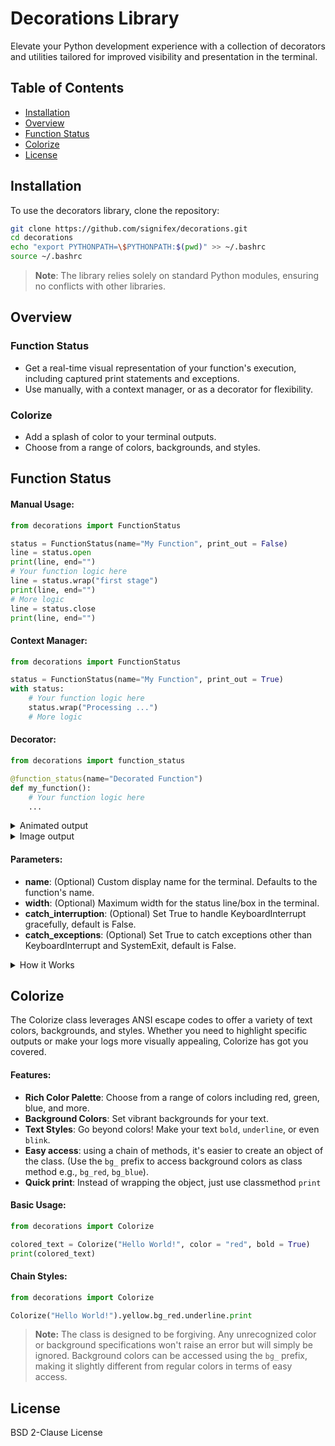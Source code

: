 
# Decorations Library
Elevate your Python development experience with a collection of decorators and utilities tailored for improved visibility and presentation in the terminal.

## Table of Contents
- [Installation](#installation)
- [Overview](#overview)
- [Function Status](#function-status)
- [Colorize](#colorize)
- [License](#license)
  
## Installation
To use the decorators library, clone the repository:

```bash
git clone https://github.com/signifex/decorations.git
cd decorations
echo "export PYTHONPATH=\$PYTHONPATH:$(pwd)" >> ~/.bashrc
source ~/.bashrc
```

> **Note**: The library relies solely on standard Python modules, ensuring no conflicts with other libraries.

## Overview

### Function Status
- Get a real-time visual representation of your function's execution, including captured print statements and exceptions.
- Use manually, with a context manager, or as a decorator for flexibility.

### Colorize
- Add a splash of color to your terminal outputs.
- Choose from a range of colors, backgrounds, and styles.


## Function Status 

#### Manual Usage:

```python
from decorations import FunctionStatus

status = FunctionStatus(name="My Function", print_out = False)
line = status.open
print(line, end="")
# Your function logic here
line = status.wrap("first stage")
print(line, end="")
# More logic
line = status.close
print(line, end="")
```

#### Context Manager:

```python
from decorations import FunctionStatus

status = FunctionStatus(name="My Function", print_out = True)
with status:
    # Your function logic here
    status.wrap("Processing ...")
    # More logic
```

#### Decorator:

```python
from decorations import function_status

@function_status(name="Decorated Function")
def my_function():
    # Your function logic here
    ...
```
<details>
  <summary>Animated output</summary>
    <img src="https://github.com/signifex/decorations/assets/97762325/1463251e-9543-4969-83b0-96e6a01f69e4" alt="output">
</details>

<details>
  <summary>Image output</summary>
    <img src="https://github.com/signifex/decorations/assets/97762325/e6b1ddc0-01ed-4e80-93df-fcb7bb82eab8" alt="image">
</details>


#### Parameters:
- **name**: (Optional) Custom display name for the terminal. Defaults to the function's name.
- **width**: (Optional) Maximum width for the status line/box in the terminal.
- **catch_interruption**: (Optional) Set True to handle KeyboardInterrupt gracefully, default is False.
- **catch_exceptions**: (Optional) Set True to catch exceptions other than KeyboardInterrupt and SystemExit, default is False.

<details>
  <summary>How it Works</summary>
  
#### Threaded Execution:
The decorated function runs inside a separate thread using Python's Threading. This allows for concurrent monitoring of the function's execution.
#### Capturing Standard Output:
The module captures the standard output (sys.stdout) of the decorated function. This means any print statements or standard output produced by the function is intercepted.
The captured output can then be formatted, decorated, or manipulated as desired before being displayed to the terminal.
#### Status Reporting:
During the function's execution, the decorator continually checks for any captured output.
It wraps the captured output with visual elements (e.g., boxes, lines) to enhance readability.
The status of the function (e.g., "PROCESSING", "SUCCESS", "ERROR") is displayed in a visually appealing manner.
#### Error Handling:
The decorator is designed to catch various exceptions, including SystemExit, KeyboardInterrupt, and general exceptions.
Depending on the configuration, certain exceptions can either be caught and processed or allowed to propagate.
#### Customization:
Users can customize the name and width of the status display.
Additional options allow users to specify whether interruptions (KeyboardInterrupt) or general exceptions should be caught by the decorator.

</details>


## Colorize
The Colorize class leverages ANSI escape codes to offer a variety of text colors, backgrounds, and styles. Whether you need to highlight specific outputs or make your logs more visually appealing, Colorize has got you covered.

#### Features:
- **Rich Color Palette**: Choose from a range of colors including red, green, blue, and more.
- **Background Colors**: Set vibrant backgrounds for your text.
- **Text Styles**: Go beyond colors! Make your text `bold`, `underline`, or even `blink`.
- **Easy access**: using a chain of methods, it's easier to create an object of the class. (Use the `bg_` prefix to access background colors as class method e.g., `bg_red`, `bg_blue`).
- **Quick print**: Instead of wrapping the object, just use classmethod `print`


#### Basic Usage:

```python
from decorations import Colorize

colored_text = Colorize("Hello World!", color = "red", bold = True)
print(colored_text)
```

#### Chain Styles:

```python
from decorations import Colorize

Colorize("Hello World!").yellow.bg_red.underline.print
```

> **Note:** The class is designed to be forgiving. Any unrecognized color or background specifications won't raise an error but will simply be ignored. Background colors can be accessed using the `bg_` prefix, making it slightly different from regular colors in terms of easy access.


## License
BSD 2-Clause License

